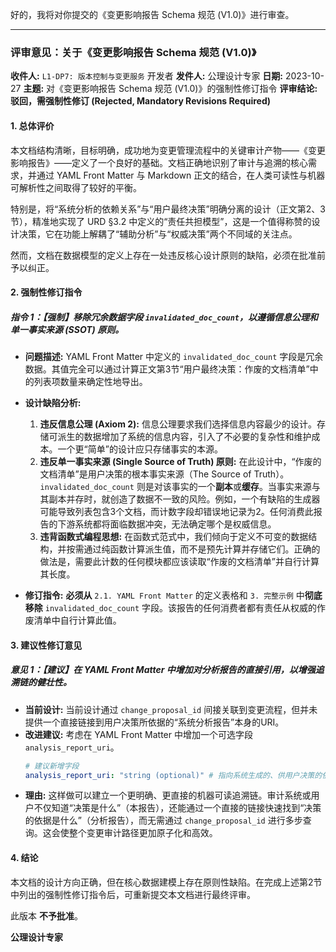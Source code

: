 好的，我将对你提交的《变更影响报告 Schema 规范 (V1.0)》进行审查。

---

### **评审意见：关于《变更影响报告 Schema 规范 (V1.0)》**

**收件人:** `L1-DP7: 版本控制与变更服务` 开发者
**发件人:** 公理设计专家
**日期:** 2023-10-27
**主题:** 对《变更影响报告 Schema 规范 (V1.0)》的强制性修订指令
**评审结论:** **驳回，需强制性修订 (Rejected, Mandatory Revisions Required)**

#### **1. 总体评价**

本文档结构清晰，目标明确，成功地为变更管理流程中的关键审计产物——《变更影响报告》——定义了一个良好的基础。文档正确地识别了审计与追溯的核心需求，并通过 YAML Front Matter 与 Markdown 正文的结合，在人类可读性与机器可解析性之间取得了较好的平衡。

特别是，将“系统分析的依赖关系”与“用户最终决策”明确分离的设计（正文第2、3节），精准地实现了 URD §3.2 中定义的“责任共担模型”，这是一个值得称赞的设计决策，它在功能上解耦了“辅助分析”与“权威决策”两个不同域的关注点。

然而，文档在数据模型的定义上存在一处违反核心设计原则的缺陷，必须在批准前予以纠正。

#### **2. 强制性修订指令**

##### **指令 1：【强制】移除冗余数据字段 `invalidated_doc_count`，以遵循信息公理和单一事实来源 (SSOT) 原则。**

*   **问题描述:**
    YAML Front Matter 中定义的 `invalidated_doc_count` 字段是冗余数据。其值完全可以通过计算正文第3节“用户最终决策：作废的文档清单”中的列表项数量来确定性地导出。

*   **设计缺陷分析:**
    1.  **违反信息公理 (Axiom 2):** 信息公理要求我们选择信息内容最少的设计。存储可派生的数据增加了系统的信息内容，引入了不必要的复杂性和维护成本。一个更“简单”的设计应只存储事实的本源。
    2.  **违反单一事实来源 (Single Source of Truth) 原则:** 在此设计中，“作废的文档清单”是用户决策的根本事实来源（The Source of Truth）。`invalidated_doc_count` 则是对该事实的一个**副本**或**缓存**。当事实来源与其副本并存时，就创造了数据不一致的风险。例如，一个有缺陷的生成器可能导致列表包含3个文档，而计数字段却错误地记录为2。任何消费此报告的下游系统都将面临数据冲突，无法确定哪个是权威信息。
    3.  **违背函数式编程思想:** 在函数式范式中，我们倾向于定义不可变的数据结构，并按需通过纯函数计算派生值，而不是预先计算并存储它们。正确的做法是，需要此计数的任何模块都应该读取“作废的文档清单”并自行计算其长度。

*   **修订指令:**
    **必须从** `2.1. YAML Front Matter` 的定义表格和 `3. 完整示例` 中**彻底移除** `invalidated_doc_count` 字段。该报告的任何消费者都有责任从权威的作废清单中自行计算此值。

#### **3. 建议性修订意见**

##### **意见 1：【建议】在 YAML Front Matter 中增加对分析报告的直接引用，以增强追溯链的健壮性。**

*   **当前设计:** 当前设计通过 `change_proposal_id` 间接关联到变更流程，但并未提供一个直接链接到用户决策所依据的“系统分析报告”本身的URI。
*   **改进建议:** 考虑在 YAML Front Matter 中增加一个可选字段 `analysis_report_uri`。
    ```yaml
    # 建议新增字段
    analysis_report_uri: "string (optional)" # 指向系统生成的、供用户决策的依赖分析报告的URI
    ```
*   **理由:** 这样做可以建立一个更明确、更直接的机器可读追溯链。审计系统或用户不仅知道“决策是什么”（本报告），还能通过一个直接的链接快速找到“决策的依据是什么”（分析报告），而无需通过 `change_proposal_id` 进行多步查询。这会使整个变更审计路径更加原子化和高效。

#### **4. 结论**

本文档的设计方向正确，但在核心数据建模上存在原则性缺陷。在完成上述第2节中列出的强制性修订指令后，可重新提交本文档进行最终评审。

此版本 **不予批准**。

**公理设计专家**